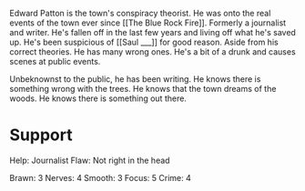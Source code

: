 Edward Patton is the town's conspiracy theorist. He was onto the real events of the town ever since [[The Blue Rock Fire]]. Formerly a journalist and writer. He's fallen off in the last few years and living off what he's saved up. He's been suspicious of [[Saul ___]] for good reason. Aside from his correct theories. He has many wrong ones. He's a bit of a drunk and causes scenes at public events.

Unbeknownst to the public, he has been writing. He knows there is something wrong with the trees. He knows that the town dreams of the woods. He knows there is something out there.
# Support
Help: Journalist
Flaw: Not right in the head

Brawn: 3
Nerves: 4
Smooth: 3
Focus: 5
Crime: 4